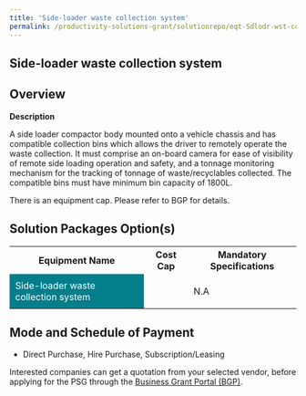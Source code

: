 ```yaml
---
title: 'Side-loader waste collection system'
permalink: /productivity-solutions-grant/solutionrepo/eqt-Sdlodr-wst-collcton-systm-Envronmntl-Srvcs
---
```


## Side-loader waste collection system

## Overview

**Description**

A side loader compactor body mounted onto a vehicle chassis and has compatible collection bins which allows the driver to remotely operate the waste collection. It must comprise an on-board camera for ease of visibility of remote side loading operation and safety, and a tonnage monitoring mechanism for the tracking of tonnage of waste/recyclables collected. The compatible bins must have minimum bin capacity of 1800L.

There is an equipment cap. Please refer to BGP for details.

## Solution Packages Option(s)

<table>
<tr>
<th><b>Equipment Name</b></th>
<th><b>Cost Cap</b></th>
<th><b>Mandatory Specifications</b></th>
</tr>
<tr>
<td style='padding: 10px; background-color: #037E8A; color: #FFFFFF;'>Side-loader waste collection system</td>
<td style='padding: 10px;'></td>
<td style='padding: 10px;'>N.A</td>
</tr>
</table>

## Mode and Schedule of Payment

 - Direct Purchase, Hire Purchase, Subscription/Leasing

Interested companies can get a quotation from your selected vendor, before applying for the PSG through the <a href='https://www.businessgrants.gov.sg/' target='_blank' rel='noopener'>Business Grant Portal (BGP)</a>.

<script src="/jquery/resize-tables.js"></script>

